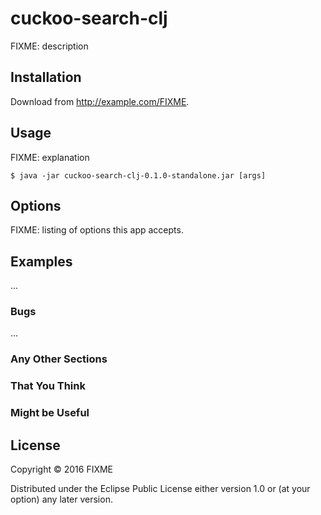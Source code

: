 # cuckoo-search-clj

FIXME: description

## Installation

Download from http://example.com/FIXME.

## Usage

FIXME: explanation

    $ java -jar cuckoo-search-clj-0.1.0-standalone.jar [args]

## Options

FIXME: listing of options this app accepts.

## Examples

...

### Bugs

...

### Any Other Sections
### That You Think
### Might be Useful

## License

Copyright © 2016 FIXME

Distributed under the Eclipse Public License either version 1.0 or (at
your option) any later version.
